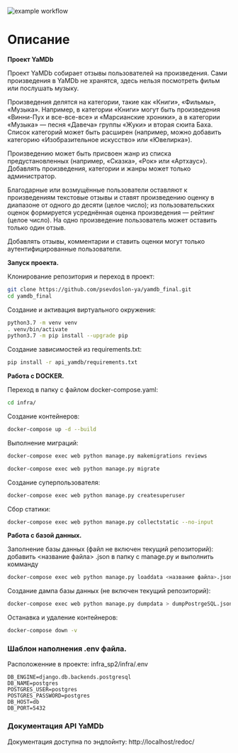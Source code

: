 ![example workflow](https://github.com/psevdoslon-ya/yamdb_final/actions/workflows/yamdb_workflow.yml/badge.svg)

#  Описание
**Проект YaMDb**

Проект YaMDb собирает отзывы пользователей на произведения. Сами произведения в YaMDb не хранятся, здесь нельзя посмотреть фильм или послушать музыку.

Произведения делятся на категории, такие как «Книги», «Фильмы», «Музыка». Например, в категории «Книги» могут быть произведения «Винни-Пух и все-все-все» и «Марсианские хроники», а в категории «Музыка» — песня «Давеча» группы «Жуки» и вторая сюита Баха. Список категорий может быть расширен (например, можно добавить категорию «Изобразительное искусство» или «Ювелирка»).

Произведению может быть присвоен жанр из списка предустановленных (например, «Сказка», «Рок» или «Артхаус»).
Добавлять произведения, категории и жанры может только администратор.

Благодарные или возмущённые пользователи оставляют к произведениям текстовые отзывы и ставят произведению оценку в диапазоне от одного до десяти (целое число); из пользовательских оценок формируется усреднённая оценка произведения — рейтинг (целое число). На одно произведение пользователь может оставить только один отзыв.

Добавлять отзывы, комментарии и ставить оценки могут только аутентифицированные пользователи.

**Запуск проекта.**

Клонирование репозитория и переход в проект:
```bash
git clone https://github.com/psevdoslon-ya/yamdb_final.git
cd yamdb_final
```

Создание и активация виртуального окружения:
```bash
python3.7 -m venv venv
. venv/bin/activate
python3.7 -m pip install --upgrade pip
```

Создание зависимостей из requirements.txt:
```bash
pip install -r api_yamdb/requirements.txt
```

**Работа с DOCKER.**

Переход в папку с файлом docker-compose.yaml:
```bash
cd infra/
```

Создание контейнеров:
```bash
docker-compose up -d --build
```

Выполнение миграций:
```bash
docker-compose exec web python manage.py makemigrations reviews
```
```bash
docker-compose exec web python manage.py migrate
```

Создание суперпользователя:
```bash
docker-compose exec web python manage.py createsuperuser
```

Сбор статики:
```bash
docker-compose exec web python manage.py collectstatic --no-input
```

**Работа с базой данных.**

Заполнение базы данных (файл не включен текущий репозиторий):
добавить <название файла> .json в папку с manage.py и выполнить комманду
```bash
docker-compose exec web python manage.py loaddata <название файла>.json
```

Создание дампа базы данных (не включен текущий репозиторий):
```bash
docker-compose exec web python manage.py dumpdata > dumpPostrgeSQL.json
```

Останавка и удаление контейнеров:
```bash
docker-compose down -v
```

### Шаблон наполнения .env файла. 
Расположенние в проекте: infra_sp2/infra/.env
```
DB_ENGINE=django.db.backends.postgresql
DB_NAME=postgres
POSTGRES_USER=postgres
POSTGRES_PASSWORD=postgres
DB_HOST=db
DB_PORT=5432
```

### Документация API YaMDb
Документация доступна по эндпойнту: http://localhost/redoc/